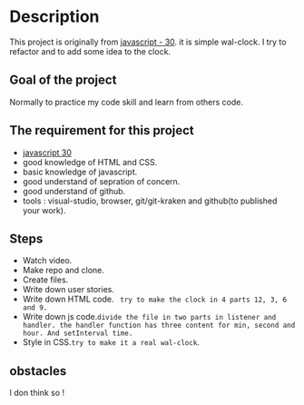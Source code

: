 # Description

This project is originally from [javascript - 30](https://javascript30.com/ ). it is simple wal-clock. I try to refactor and to add some idea to the clock. 

## Goal of the project

Normally to practice my code skill and learn from others code.

## The requirement for this project 

* [javascript 30](https://javascript30.com/)
* good knowledge of HTML and CSS.
* basic knowledge of javascript.
* good understand of sepration of concern.
* good understand of github.
* tools : visual-studio, browser, git/git-kraken and github(to published your work).

## Steps

- Watch video.
- Make repo and clone.
- Create files.
- Write down user stories.
- Write down HTML code. ` try to make the clock in 4 parts 12, 3, 6 and 9.`
- Write down js code.`divide the file in two parts in listener and handler. the handler function has three content for min, second and hour. And setInterval time. `
- Style in CSS.`try to make it a real wal-clock`.

## obstacles

I don think so !